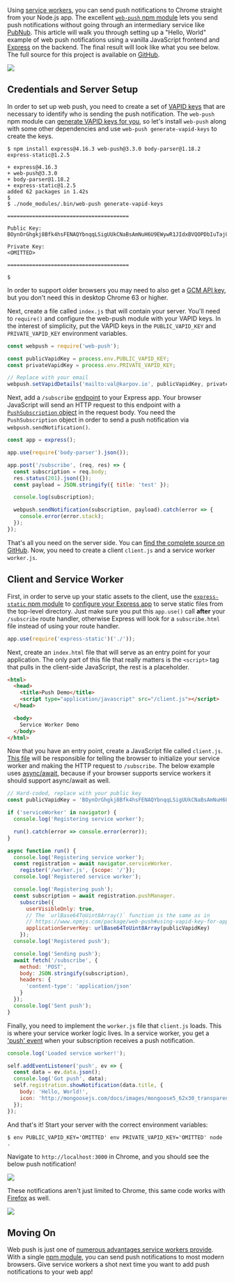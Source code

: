 Using [service workers](https://developer.mozilla.org/en-US/docs/Web/API/Service_Worker_API), you can send push notifications to Chrome straight from your Node.js app. The excellent
[`web-push` npm module](https://www.npmjs.com/package/web-push) lets you send
push notifications without going through an intermediary service like [PubNub](https://www.pubnub.com/). This article will walk you through setting
up a "Hello, World" example of web push notifications using a vanilla JavaScript
frontend and [Express](https://www.npmjs.com/package/express) on the backend. The final result will look like what you
see below. The full source for this project is available on [GitHub](https://github.com/vkarpov15/web-push-demo).

<img src="https://i.imgur.com/bGyKuaW.png">

Credentials and Server Setup
----------------------------

In order to set up web push, you need to create a set of [VAPID keys](https://blog.mozilla.org/services/2016/04/04/using-vapid-with-webpush/) that are necessary to identify who is sending the push notification. The `web-push` npm
module can [generate VAPID keys for you](https://www.npmjs.com/package/web-push#command-line), so let's install `web-push` along with some other dependencies and use `web-push generate-vapid-keys`
to create the keys.

```
$ npm install express@4.16.3 web-push@3.3.0 body-parser@1.18.2 express-static@1.2.5

+ express@4.16.3
+ web-push@3.3.0
+ body-parser@1.18.2
+ express-static@1.2.5
added 62 packages in 1.42s
$
$ ./node_modules/.bin/web-push generate-vapid-keys

=======================================

Public Key:
BOynOrGhgkj8Bfk4hsFENAQYbnqqLSigUUkCNaBsAmNuH6U9EWywR1JIdxBVQOPDbIuTaj0tVAQbczNLkC5zftw

Private Key:
<OMITTED>

=======================================

$
```

In order to support older browsers you may need to also get a [GCM API key](https://medium.com/@jasminejacquelin/integrating-push-notifications-in-your-node-react-web-app-4e8d8190a52c#9a53), but you don't need this in desktop Chrome 63 or higher.

Next, create a file called `index.js` that will contain your server. You'll
need to `require()` and configure the web-push module with your VAPID keys.
In the interest of simplicity, put the VAPID keys in the `PUBLIC_VAPID_KEY`
and `PRIVATE_VAPID_KEY` environment variables.

```javascript
const webpush = require('web-push');

const publicVapidKey = process.env.PUBLIC_VAPID_KEY;
const privateVapidKey = process.env.PRIVATE_VAPID_KEY;

// Replace with your email
webpush.setVapidDetails('mailto:val@karpov.io', publicVapidKey, privateVapidKey);
```

Next, add a `/subscribe` [endpoint](http://expressjs.com/en/guide/routing.html) to your Express app. Your browser JavaScript will send an HTTP request to this
endpoint with a [`PushSubscription` object](https://developer.mozilla.org/en-US/docs/Web/API/PushSubscription) in the request body. You need the `PushSubscription` object in order to send a push
notification via `webpush.sendNotification()`.

```javascript
const app = express();

app.use(require('body-parser').json());

app.post('/subscribe', (req, res) => {
  const subscription = req.body;
  res.status(201).json({});
  const payload = JSON.stringify({ title: 'test' });

  console.log(subscription);

  webpush.sendNotification(subscription, payload).catch(error => {
    console.error(error.stack);
  });
});
```

That's all you need on the server side. You can [find the complete source on GitHub](https://github.com/vkarpov15/web-push-demo/blob/master/index.js). Now,
you need to create a client `client.js` and a service worker `worker.js`.

Client and Service Worker
-------------------------

First, in order to serve up your static assets to the client, use the
[`express-static` npm module](http://npmjs.com/package/express-static) to [configure your Express app](https://github.com/vkarpov15/web-push-demo/blob/b356e53c1468c5611b9c4722411af3839bafc360/index.js#L26) to serve static files from the top-level directory.
Just make sure you put this `app.use()` call **after** your `/subscribe` route
handler, otherwise Express will look for a `subscribe.html` file instead of
using your route handler.

```javascript
app.use(require('express-static')('./'));
```

Next, create an `index.html` file that will serve as an entry point for your
application. The only part of this file that really matters is the `<script>` tag
that pulls in the client-side JavaScript, the rest is a placeholder.

```html
<html>
  <head>
    <title>Push Demo</title>
    <script type="application/javascript" src="/client.js"></script>
  </head>

  <body>
    Service Worker Demo
  </body>
</html>
```

Now that you have an entry point, create a JavaScript file called `client.js`.
[This file](https://github.com/vkarpov15/web-push-demo/blob/b356e53c1468c5611b9c4722411af3839bafc360/client.js) will be responsible for telling the browser to initialize
your service worker and making the HTTP request to `/subscribe`. The below
example uses [async/await](http://thecodebarbarian.com/80-20-guide-to-async-await-in-node.js.html), because if your browser supports service workers it should support async/await as well.

```javascript
// Hard-coded, replace with your public key
const publicVapidKey = 'BOynOrGhgkj8Bfk4hsFENAQYbnqqLSigUUkCNaBsAmNuH6U9EWywR1JIdxBVQOPDbIuTaj0tVAQbczNLkC5zftw';

if ('serviceWorker' in navigator) {
  console.log('Registering service worker');

  run().catch(error => console.error(error));
}

async function run() {
  console.log('Registering service worker');
  const registration = await navigator.serviceWorker.
    register('/worker.js', {scope: '/'});
  console.log('Registered service worker');

  console.log('Registering push');
  const subscription = await registration.pushManager.
    subscribe({
      userVisibleOnly: true,
      // The `urlBase64ToUint8Array()` function is the same as in
      // https://www.npmjs.com/package/web-push#using-vapid-key-for-applicationserverkey
      applicationServerKey: urlBase64ToUint8Array(publicVapidKey)
    });
  console.log('Registered push');

  console.log('Sending push');
  await fetch('/subscribe', {
    method: 'POST',
    body: JSON.stringify(subscription),
    headers: {
      'content-type': 'application/json'
    }
  });
  console.log('Sent push');
}
```

Finally, you need to implement the `worker.js` file that `client.js` loads.
This is where your service worker logic lives. In a service worker, you get
a ['push' event](https://developers.google.com/web/ilt/pwa/introduction-to-push-notifications#handling_the_push_event_in_the_service_worker) when your subscription receives
a push notification.

```javascript
console.log('Loaded service worker!');

self.addEventListener('push', ev => {
  const data = ev.data.json();
  console.log('Got push', data);
  self.registration.showNotification(data.title, {
    body: 'Hello, World!',
    icon: 'http://mongoosejs.com/docs/images/mongoose5_62x30_transparent.png'
  });
});
```

And that's it! Start your server with the correct environment variables:

```
$ env PUBLIC_VAPID_KEY='OMITTED' env PRIVATE_VAPID_KEY='OMITTED' node .
```

Navigate to `http://localhost:3000` in Chrome, and you should see the below
push notification!

<img src="https://i.imgur.com/bGyKuaW.png">

These notifications aren't just limited to Chrome, this same code works with
[Firefox](https://support.mozilla.org/en-US/kb/push-notifications-firefox) as well.

<img src="https://i.imgur.com/uufjZPH.png">

Moving On
---------

Web push is just one of [numerous advantages service workers provide](https://developer.mozilla.org/en-US/docs/Web/API/Service_Worker_API).
With a single [npm module](https://www.npmjs.com/package/web-push), you can
send push notifications to most modern browsers. Give service workers a shot
next time you want to add push notifications to your web app!
